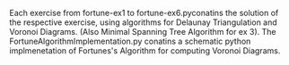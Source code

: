 Each exercise from fortune-ex1 to fortune-ex6.pyconatins the solution of the respective exercise, using algorithms for Delaunay Triangulation and Voronoi Diagrams. (Also Minimal Spanning Tree Algorithm for ex 3). The FortuneAlgorithmImplementation.py conatins a schematic python implmenetation of Fortunes's Algorithm for computing Voronoi Diagrams.
